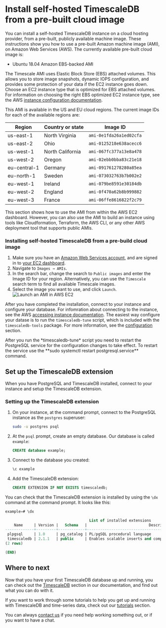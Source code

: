 # Install self-hosted TimescaleDB from a pre-built cloud image
You can install a self-hosted TimescaleDB instance on a cloud hosting provider,
from a pre-built, publicly available machine image. These instructions show you
how to use a pre-built Amazon machine image (AMI), on Amazon Web Services (AWS).
The currently available pre-built cloud image is:

*   Ubuntu 18.04 Amazon EBS-backed AMI

The Timescale AMI uses Elastic Block Store (EBS) attached volumes. This allows
you to store image snapshots, dynamic IOPS configuration, and provides some
protection of your data if the EC2 instance goes down. Choose an EC2 instance
type that is optimized for EBS attached volumes. For information on choosing the
right EBS optimized EC2 instance type, see the AWS
[instance configuration documentation][aws-instance-config].

This AMI is available in the US and EU cloud regions. The current image IDs for
each of the available regions are:

|Region|Country or state|Image ID|
|-|-|-|
|us-east-1|North Virginia|`ami-0e1fda26a1ed02cfa`|
|us-east-2|Ohio|`ami-0125218e638acecc6`|
|us-west-1|North California|`ami-067fc377a13e8a478`|
|us-west-2|Oregon|`ami-02ebb0bba83c21e18`|
|eu-central-1|Germany|`ami-091761278280a85ea`|
|eu-north-1|Sweden|`ami-073032763b7b002e2`|
|eu-west-1|Ireland|`ami-079be8591e30184db`|
|eu-west-2|England|`ami-0f470a62b8b999882`|
|eu-west-3|France|`ami-06ffe8616822f2c79`|

<highlight type="note">
This section shows how to use the AMI from within the AWS EC2 dashboard.
However, you can also use the AMI to build an instance using tools like
Cloudformation, Terraform, the AWS CLI, or any other AWS deployment tool that
supports public AMIs.
</highlight>

<procedure>

### Installing self-hosted TimescaleDB from a pre-build cloud image
1.  Make sure you have an [Amazon Web Services account][aws-signup], and
    are signed in to [your EC2 dashboard][aws-dashboard].
1.  Navigate to `Images → AMIs`.
1.  In the search bar, change the search to `Public images` and enter the
    Image ID for your region. Alternatively, you can use the `Timescale` search
    term to find all available Timescale images.
1.  Select the image you want to use, and click `Launch`.
    <img class="main-content__illustration" src="https://s3.amazonaws.com/assets.timescale.com/docs/images/aws_launch_ami.png" alt="Launch an AMI in AWS EC2"/>

</procedure>

After you have completed the installation, connect to your instance and configure your database. For infomration about connecting to the instance, see the AWS [accessing instance documentation][aws-connect]. The easiest way configure your datase is to run the `timescaledb-tune` script, which is included with the `timescaledb-tools` package. For more information, see the [configuration][config] section. 

<highlight type="note">
After you run the *timescaledb-tune* script you need to restart the PostgreSQL service for the configuration changes to take effect. To restart the service use the **sudo systemctl restart postgresql.service** command.
</highlight>


## Set up the TimescaleDB extension
When you have PostgreSQL and TimescaleDB installed, connect to your instance and setup the TimescaleDB extension.

<procedure>

### Setting up the TimescaleDB extension
1.  On your instance, at the command prompt, connect to the PostgreSQL
    instance as the `postgres` superuser:
    ```bash
    sudo -u postgres psql
    ```
1.  At the `psql` prompt, create an empty database. Our database is
    called `example`:
    ```sql
    CREATE database example;
    ```
1.  Connect to the database you created:
    ```sql
    \c example
    ```
1.  Add the TimescaleDB extension:
    ```sql
    CREATE EXTENSION IF NOT EXISTS timescaledb;
    ```
</procedure>

You can check that the TimescaleDB extension is installed by using the `\dx`
command at the command prompt. It looks like this:
```sql
example=# \dx

                                      List of installed extensions
    Name     | Version |   Schema   |                            Description                            
-------------+---------+------------+-------------------------------------------------------------------
 plpgsql     | 1.0     | pg_catalog | PL/pgSQL procedural language
 timescaledb | 2.1.1   | public     | Enables scalable inserts and complex queries for time-series data
(2 rows)

(END)
```

## Where to next
Now that you have your first TimescaleDB database up and running, you can check
out the [TimescaleDB][tsdb-docs] section in our documentation, and find out what
you can do with it.

If you want to work through some tutorials to help you get up and running with
TimescaleDB and time-series data, check out our [tutorials][tutorials] section.

You can always [contact us][contact] if you need help working something out, or
if you want to have a chat.


[aws-signup]: https://portal.aws.amazon.com/billing/signup
[aws-dashboard]: https://console.aws.amazon.com/ec2/
[aws-instance-config]: https://docs.aws.amazon.com/AWSEC2/latest/UserGuide/ebs-optimized.html
[aws-connect]: https://docs.aws.amazon.com/AWSEC2/latest/UserGuide/AccessingInstances.html
[contact]: https://www.timescale.com/contact
[install-psql]: /how-to-guides/connecting/psql/
[tsdb-docs]: timescaledb/:currentVersion:/index/
[tutorials]: /timescaledb/:currentVersion:/tutorials/
[config]: /trimescaledb/:currentVersion:/how-to-guides/configuration/
